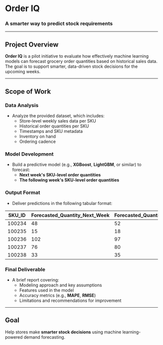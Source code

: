 # Order IQ
### A smarter way to predict stock requirements

---

## Project Overview
**Order IQ** is a pilot initiative to evaluate how effectively machine learning models can forecast grocery order quantities based on historical sales data. The goal is to support smarter, data-driven stock decisions for the upcoming weeks.

---

## Scope of Work

### Data Analysis
- Analyze the provided dataset, which includes:
  - Store-level weekly sales data per SKU
  - Historical order quantities per SKU
  - Timestamps and SKU metadata
  - Inventory on hand
  - Ordering cadence

### Model Development
- Build a predictive model (e.g., **XGBoost**, **LightGBM**, or similar) to forecast:
  - **Next week's SKU-level order quantities**
  - **The following week's SKU-level order quantities**

### Output Format
- Deliver predictions in the following tabular format:

| SKU_ID   | Forecasted_Quantity_Next_Week | Forecasted_Quantity_Week_After |
|----------|-------------------------------|---------------------------------|
| 100234   | 48                            | 52                              |
| 100235   | 15                            | 18                              |
| 100236   | 102                           | 97                              |
| 100237   | 76                            | 80                              |
| 100238   | 33                            | 35                              |

### Final Deliverable
- A brief report covering:
  - Modeling approach and key assumptions
  - Features used in the model
  - Accuracy metrics (e.g., **MAPE**, **RMSE**)
  - Limitations and recommendations for improvement

---

## Goal
Help stores make **smarter stock decisions** using machine learning-powered demand forecasting.